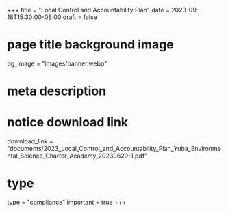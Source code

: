 +++
title = "Local Control and Accountability Plan"
date = 2023-09-18T15:30:00-08:00
draft = false
# page title background image
bg_image = "images/banner.webp"
# meta description
# notice download link
download_link  = "documents/2023_Local_Control_and_Accountability_Plan_Yuba_Environmental_Science_Charter_Academy_20230629-1.pdf"
# type
type = "compliance"
important = true
+++

